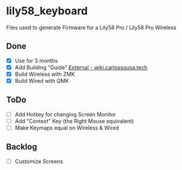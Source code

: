 # lily58_keyboard
Files used to generate Firmware for a Lily58 Pro / Lily58 Pro Wireless

## Done
- [x] Use for 3 months
- [x] Add Building "Guide" [External - wiki.carlossousa.tech](https://wiki.carlossousa.tech/doku.php?q=lily58&do=search)
- [x] Build Wireless with ZMK
- [x] Build Wired with QMK

## ToDo
- [ ] Add Hotkey for changing Screen Monitor
- [ ] Add "Context" Key (the Right Mouse equivalent)
- [ ] Make Keymaps equal on Wireless & Wired

## Backlog
- [ ] Customize Screens

